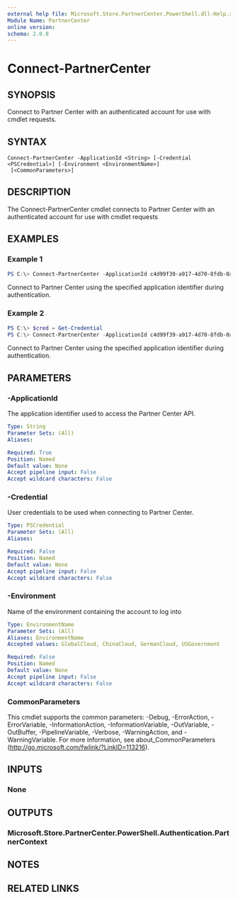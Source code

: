 ```yaml
---
external help file: Microsoft.Store.PartnerCenter.PowerShell.dll-Help.xml
Module Name: PartnerCenter
online version:
schema: 2.0.0
---
```


# Connect-PartnerCenter

## SYNOPSIS
Connect to Partner Center with an authenticated account for use with cmdlet requests.

## SYNTAX

```
Connect-PartnerCenter -ApplicationId <String> [-Credential <PSCredential>] [-Environment <EnvironmentName>]
 [<CommonParameters>]
```

## DESCRIPTION
The Connect-PartnerCenter cmdlet connects to Partner Center with an authenticated account for use with cmdlet requests

## EXAMPLES

### Example 1

```powershell
PS C:\> Connect-PartnerCenter -ApplicationId c4d99f39-a917-4d70-8fdb-0ad839ac0524
```

Connect to Partner Center using the specified application identifier during authentication.

### Example 2

```powershell
PS C:\> $cred = Get-Credential
PS C:\> Connect-PartnerCenter -ApplicationId c4d99f39-a917-4d70-8fdb-0ad839ac0524 -Credential $cred
```

Connect to Partner Center using the specified application identifier during authentication.

## PARAMETERS

### -ApplicationId
The application identifier used to access the Partner Center API.

```yaml
Type: String
Parameter Sets: (All)
Aliases:

Required: True
Position: Named
Default value: None
Accept pipeline input: False
Accept wildcard characters: False
```

### -Credential
User credentials to be used when connecting to Partner Center.

```yaml
Type: PSCredential
Parameter Sets: (All)
Aliases:

Required: False
Position: Named
Default value: None
Accept pipeline input: False
Accept wildcard characters: False
```

### -Environment
Name of the environment containing the account to log into

```yaml
Type: EnvironmentName
Parameter Sets: (All)
Aliases: EnvironmentName
Accepted values: GlobalCloud, ChinaCloud, GermanCloud, USGovernment

Required: False
Position: Named
Default value: None
Accept pipeline input: False
Accept wildcard characters: False
```

### CommonParameters
This cmdlet supports the common parameters: -Debug, -ErrorAction, -ErrorVariable, -InformationAction, -InformationVariable, -OutVariable, -OutBuffer, -PipelineVariable, -Verbose, -WarningAction, and -WarningVariable. For more information, see about_CommonParameters (http://go.microsoft.com/fwlink/?LinkID=113216).

## INPUTS

### None

## OUTPUTS

### Microsoft.Store.PartnerCenter.PowerShell.Authentication.PartnerContext

## NOTES

## RELATED LINKS
